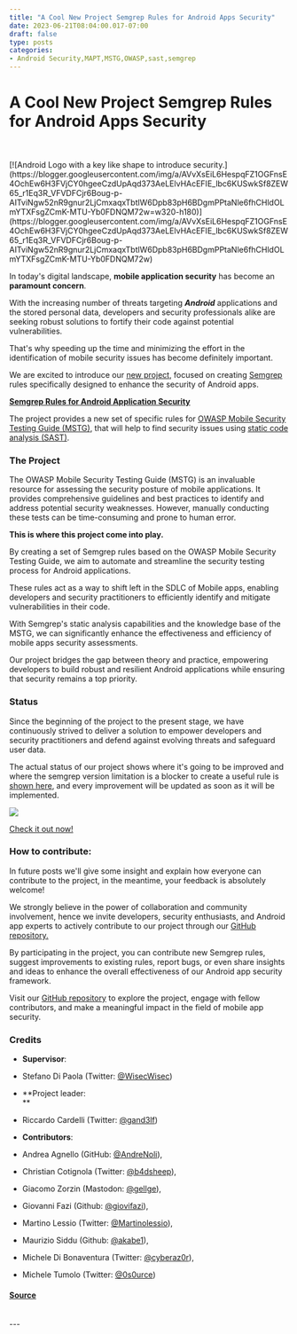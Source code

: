```yaml
---
title: "A Cool New Project Semgrep Rules for Android Apps Security"
date: 2023-06-21T08:04:00.017-07:00
draft: false
type: posts
categories: 
- Android Security,MAPT,MSTG,OWASP,sast,semgrep
---
```

# A Cool New Project Semgrep Rules for Android Apps Security

<br/>

<br/>
[![Android Logo with a key like shape to introduce security.](https://blogger.googleusercontent.com/img/a/AVvXsEiL6HespqFZ1OGFnsE4OchEw6H3FVjCY0hgeeCzdUpAqd373AeLElvHAcEFIE_lbc6KUSwkSf8ZEW65_r1Eq3R_VFVDFCjr6Boug-p-AITviNgw52nR9gnur2LjCmxaqxTbtlW6Dpb83pH6BDgmPPtaNle6fhCHldOLmYTXFsgZCmK-MTU-Yb0FDNQM72w=w320-h180)](https://blogger.googleusercontent.com/img/a/AVvXsEiL6HespqFZ1OGFnsE4OchEw6H3FVjCY0hgeeCzdUpAqd373AeLElvHAcEFIE_lbc6KUSwkSf8ZEW65_r1Eq3R_VFVDFCjr6Boug-p-AITviNgw52nR9gnur2LjCmxaqxTbtlW6Dpb83pH6BDgmPPtaNle6fhCHldOLmYTXFsgZCmK-MTU-Yb0FDNQM72w)

In today's digital landscape, **mobile application security** has become an **paramount concern**. 

With the increasing number of threats targeting **_Android_** applications and the stored personal data, developers and security professionals alike are seeking robust solutions to fortify their code against potential vulnerabilities. 

That's why speeding up the time and minimizing the effort in the identification of mobile security issues has become definitely important.

We are excited to introduce our [new project](https://github.com/mindedsecurity/semgrep-rules-android-security), focused on creating [Semgrep](https://semgrep.dev/) rules specifically designed to enhance the security of Android apps.

**[Semgrep Rules for Android Application Security](https://github.com/mindedsecurity/semgrep-rules-android-security)**

The project provides a new set of specific rules for [OWASP Mobile Security Testing Guide (MSTG)](https://owasp.org/www-project-mobile-app-security/), that will help to find security issues using [static code analysis (SAST)](https://www.gartner.com/en/information-technology/glossary/static-application-security-testing-sast).

### The Project

The OWASP Mobile Security Testing Guide (MSTG) is an invaluable resource for assessing the security posture of mobile applications. It provides comprehensive guidelines and best practices to identify and address potential security weaknesses. However, manually conducting these tests can be time-consuming and prone to human error. 

**This is where this project come into play.** 

By creating a set of Semgrep rules based on the OWASP Mobile Security Testing Guide, we aim to automate and streamline the security testing process for Android applications. 

These rules act as a way to shift left in the SDLC of Mobile apps, enabling developers and security practitioners to efficiently identify and mitigate vulnerabilities in their code. 

With Semgrep's static analysis capabilities and the knowledge base of the MSTG, we can significantly enhance the effectiveness and efficiency of mobile apps security assessments. 

Our project bridges the gap between theory and practice, empowering developers to build robust and resilient Android applications while ensuring that security remains a top priority.

### Status

Since the beginning of the project to the present stage, we have continuously strived to deliver a solution to empower developers and security practitioners and defend against evolving threats and safeguard user data. 

The actual status of our project shows where it's going to be improved and where the semgrep version limitation is a blocker to create a useful rule is [shown here](https://github.com/mindedsecurity/semgrep-rules-android-security/blob/main/status.md), and every improvement will be updated as soon as it will be implemented.

[![](https://blogger.googleusercontent.com/img/a/AVvXsEi5DdVzmfmrek3mjIbtKgiL0LU_K0vqZ7Z2al25enaw4OQDfpP8TZaGAzrmYSGKsZUIpWanaq6lTi77aCFFBJMucJ0gXiCxJDjYphosnLNWOPFNQoAStlEbEVgmRh5U8KoSWkVYgqQuRgyEWh8wVIM3qkgQASH7ubVUjZXaSCJuMKbeZkeGS-sHI2pFt-s=s16000)](https://blogger.googleusercontent.com/img/a/AVvXsEi5DdVzmfmrek3mjIbtKgiL0LU_K0vqZ7Z2al25enaw4OQDfpP8TZaGAzrmYSGKsZUIpWanaq6lTi77aCFFBJMucJ0gXiCxJDjYphosnLNWOPFNQoAStlEbEVgmRh5U8KoSWkVYgqQuRgyEWh8wVIM3qkgQASH7ubVUjZXaSCJuMKbeZkeGS-sHI2pFt-s)

  
  

  

[Check it out now!](https://github.com/mindedsecurity/semgrep-rules-android-security/blob/main/status.md)

### How to contribute:

In future posts we'll give some insight and explain how everyone can contribute to the project, in the meantime, your feedback is absolutely welcome! 

We strongly believe in the power of collaboration and community involvement, hence we invite developers, security enthusiasts, and Android app experts to actively contribute to our project through our [GitHub repository.](https://github.com/mindedsecurity/semgrep-rules-android-security) 

By participating in the project, you can contribute new Semgrep rules, suggest improvements to existing rules, report bugs, or even share insights and ideas to enhance the overall effectiveness of our Android app security framework. 

Visit our [GitHub repository](https://github.com/mindedsecurity/semgrep-rules-android-security) to explore the project, engage with fellow contributors, and make a meaningful impact in the field of mobile app security. 

### Credits

-   **Supervisor**:  
    

-   Stefano Di Paola (Twitter: [@WisecWisec](https://twitter.com/WisecWisec))  
      
    

-   **Project leader:  
    **

-   Riccardo Cardelli (Twitter: [@gand3lf](https://twitter.com/gand3lf))  
      
    

-   **Contributors**:   
    

-   Andrea Agnello (GitHub: [@](https://github.com/andrenoli)[AndreNoli](https://github.com/andrenoli)), 
-   Christian Cotignola (Twitter: [@b4dsheep](https://twitter.com/b4dsheep)),
-   Giacomo Zorzin (Mastodon: [@gellge](https://infosec.exchange/@gellge)), 
-   Giovanni Fazi (Github: [@giovifazi](https://github.com/giovifazi)), 
-   Martino Lessio (Twitter: [@Martinolessio](https://twitter.com/martinolessio)), 
-   Maurizio Siddu (Github: [@akabe1](https://github.com/akabe1)), 
-   Michele Di Bonaventura (Twitter: [@cyberaz0r](https://twitter.com/cyberaz0r)), 
-   Michele Tumolo (Twitter: [@0s0urce](https://twitter.com/0s0urce))

#### [Source](https://blog.mindedsecurity.com/feeds/2530323034987412776/comments/default)

<br/>
---
